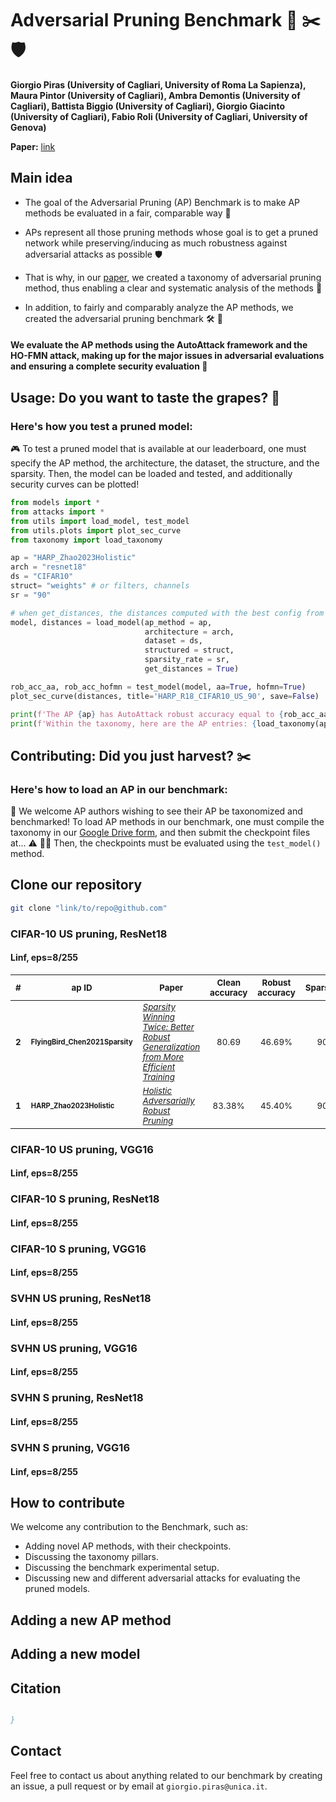 # Adversarial Pruning Benchmark :grapes: :scissors: :shield:

**Giorgio Piras (University of Cagliari, University of Roma La Sapienza), Maura Pintor (University of Cagliari), Ambra Demontis (University of Cagliari), Battista Biggio (University of Cagliari), Giorgio Giacinto (University of Cagliari), Fabio Roli (University of Cagliari, University of Genova)**

**Paper:** [link](link)

## Main idea 
- The goal of the Adversarial Pruning (AP) Benchmark is to make AP methods be evaluated in a fair, comparable way :monocle_face: 

- APs represent all those pruning methods whose goal is to get a pruned network while preserving/inducing as much robustness against adversarial attacks as possible :shield:

- That is why, in our [paper](paper), we created a taxonomy of adversarial pruning method, thus enabling a clear and systematic analysis of the methods :bookmark_tabs:

- In addition, to fairly and comparably analyze the AP methods, we created the adversarial pruning benchmark :hammer_and_wrench: :grapes:

#### We evaluate the AP methods using the AutoAttack framework and the HO-FMN attack, making up for the major issues in adversarial evaluations and ensuring a complete security evaluation :star_struck: 




## Usage: Do you want to taste the grapes? :grapes: 
### Here's how you test a pruned model:
:video_game: To test a pruned model that is available at our leaderboard, one must specify the AP method, the architecture, the dataset, the structure, and the sparsity.
Then, the model can be loaded and tested, and additionally security curves can be plotted! 

```python
from models import *
from attacks import * 
from utils import load_model, test_model
from utils.plots import plot_sec_curve
from taxonomy import load_taxonomy

ap = "HARP_Zhao2023Holistic"
arch = "resnet18" 
ds = "CIFAR10" 
struct= "weights" # or filters, channels
sr = "90"

# when get_distances, the distances computed with the best config from HO-FMN is returned in addition to the model
model, distances = load_model(ap_method = ap, 
                              architecture = arch, 
                              dataset = ds, 
                              structured = struct, 
                              sparsity_rate = sr, 
                              get_distances = True) 

rob_acc_aa, rob_acc_hofmn = test_model(model, aa=True, hofmn=True) 
plot_sec_curve(distances, title='HARP_R18_CIFAR10_US_90', save=False)

print(f'The AP {ap} has AutoAttack robust accuracy equal to {rob_acc_aa}') 
print(f'Within the taxonomy, here are the AP entries: {load_taxonomy(ap)}') 

```



## Contributing: Did you just harvest? :scissors: 
### Here's how to load an AP in our benchmark:
:hugs: We welcome AP authors wishing to see their AP be taxonomized and benchmarked! 
To load AP methods in our benchmark, one must compile the taxonomy in our [Google Drive form](), and then submit the checkpoint files at... :warning: :construction_worker_man:
Then, the checkpoints must be evaluated using the `test_model()` method. 


## Clone our repository

```bash
git clone "link/to/repo@github.com"
```


### CIFAR-10 US pruning, ResNet18

#### Linf, eps=8/255
| <sub>#</sub> | <sub>ap ID</sub>                                      | <sub>Paper</sub>                                                                                              | <sub>Clean accuracy</sub> | <sub>Robust accuracy</sub> | <sub>Sparsity</sub> |   <sub>Venue</sub>   |
|:---:|-------------------------------------------------------|---------------------------------------------------------------------------------------------------------------|:-------------------------:|:--------------------------:|:-------------------:|:--------------------:|
| <sub>**2**</sub> | <sub><sup>**FlyingBird_Chen2021Sparsity**</sup></sub> | <sub>*[Sparsity Winning Twice: Better Robust Generalization from More Efficient Training](https://openreview.net/pdf?id=SYuJXrXq8tw)*</sub> |     <sub>80.69</sub>      |     <sub>46.69%</sub>      |    <sub>90</sub>    | <sub>ICLR 2022</sub> |
| <sub>**1**</sub> | <sub><sup>**HARP_Zhao2023Holistic**</sup></sub>       | <sub>*[Holistic Adversarially Robust Pruning](https://intellisec.de/pubs/2023-iclr.pdf)*</sub>                        |     <sub>83.38%</sub>     |     <sub>45.40%</sub>      |    <sub>90</sub>    | <sub>ICLR 2023</sub> |

### CIFAR-10 US pruning, VGG16
#### Linf, eps=8/255

### CIFAR-10 S pruning, ResNet18
#### Linf, eps=8/255

### CIFAR-10 S pruning, VGG16
#### Linf, eps=8/255

### SVHN US pruning, ResNet18
#### Linf, eps=8/255

### SVHN US pruning, VGG16
#### Linf, eps=8/255

### SVHN S pruning, ResNet18
#### Linf, eps=8/255

### SVHN S pruning, VGG16
#### Linf, eps=8/255

## How to contribute
We welcome any contribution to the Benchmark, such as:

- Adding novel AP methods, with their checkpoints.
- Discussing the taxonomy pillars. 
- Discussing the benchmark experimental setup. 
- Discussing new and different adversarial attacks for evaluating the pruned models.


## Adding a new AP method

## Adding a new model

## Citation


```bibtex

}
```

## Contact
Feel free to contact us about anything related to our benchmark by creating an issue, a pull request or
by email at `giorgio.piras@unica.it`.
